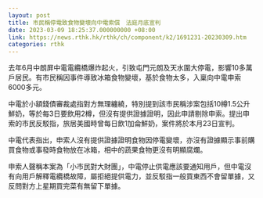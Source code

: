```yaml
---
layout: post
title: 市民稱停電致食物變壞向中電索償　法庭月底宣判
date: 2023-03-09 18:25:37.000000000 +08:00
link: https://news.rthk.hk/rthk/ch/component/k2/1691231-20230309.htm
categories: rthk
---
```


去年6月中朗屏中電電纜橋爆炸起火，引致屯門元朗及天水圍大停電，影響10多萬戶居民。有市民稱因事件導致冰箱食物變壞，基於食物太多，入稟向中電申索 6000多元。

中電於小額錢債審裁處指對方無理纏繞，特別提到該市民稱涉案包括10樽1.5公升鮮奶，等於每3日要飲用2樽，但沒有提供證據證明，因此申請剔除申索。提出申索的市民反駁指，旅居美國時曾每日飲1加侖鮮奶，案件將於本月23日宣判。

中電代表指出，申索人沒有提供證據證明食物因停電變壞，亦沒有證據顯示事前購買食物或事發時食物放在冰箱，相中的蔬果食物更沒有明顯腐爛。

申索人聲稱本案為「小市民對大財團」，中電停止供電應該要通知用戶，但中電沒有向用戶解釋電纜橋故障，屬拒絕提供電力，並反駁指一般買東西不會留單據，又反問對方上星期買完菜有無留下單據。
